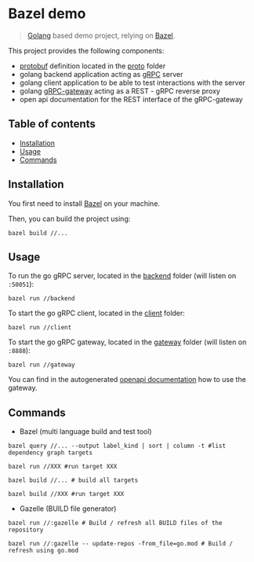 # Bazel demo

> [Golang](https://go.dev/) based demo project, relying on [Bazel](https://bazel.build/).

This project provides the following components:
- [protobuf](https://developers.google.com/protocol-buffers) definition located in the [proto](proto) folder
- golang backend application acting as [gRPC](https://grpc.io/) server
- golang client application to be able to test interactions with the server
- golang [gRPC-gateway](https://github.com/grpc-ecosystem/grpc-gateway) acting as a REST - gRPC reverse proxy
- open api documentation for the REST interface of the gRPC-gateway

## Table of contents

- [Installation](#installation)
- [Usage](#usage)
- [Commands](#commands)

## Installation

You first need to install [Bazel](https://bazel.build/) on your machine.

Then, you can build the project using:

```shell
bazel build //...
```

## Usage

To run the go gRPC server, located in the [backend](backend) folder (will listen on `:50051`):

```shell
bazel run //backend
```

To start the go gRPC client, located in the [client](client) folder:

```shell
bazel run //client
```

To start the go gRPC gateway, located in the [gateway](gateway) folder (will listen on `:8888`):

```shell
bazel run //gateway
```

You can find in the autogenerated [openapi documentation](openapi/calculator.swagger.json) how to use the gateway.

## Commands

- Bazel (multi language build and test tool)
```shell
bazel query //... --output label_kind | sort | column -t #list dependency graph targets

bazel run //XXX #run target XXX 

bazel build //... # build all targets

bazel build //XXX #run target XXX 
```

- Gazelle (BUILD file generator)
```shell
bazel run //:gazelle # Build / refresh all BUILD files of the repository

bazel run //:gazelle -- update-repos -from_file=go.mod # Build / refresh using go.mod
```

